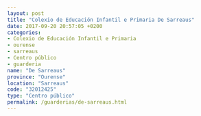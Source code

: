 ```yaml
---
layout: post
title: "Colexio de Educación Infantil e Primaria De Sarreaus"
date: 2017-09-20 20:57:05 +0200
categories:
- Colexio de Educación Infantil e Primaria
- ourense
- sarreaus
- Centro público
- guarderia
name: "De Sarreaus"
province: "Ourense"
location: "Sarreaus"
code: "32012425"
type: "Centro público"
permalink: /guarderias/de-sarreaus.html
---
```

